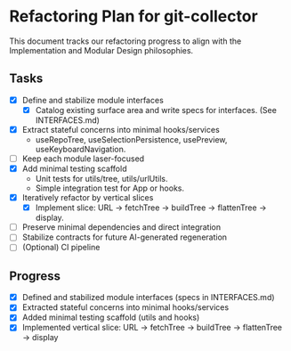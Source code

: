  # Refactoring Plan for git-collector

 This document tracks our refactoring progress to align with the Implementation and Modular Design philosophies.

 ## Tasks

 - [x] Define and stabilize module interfaces
   - [x] Catalog existing surface area and write specs for interfaces. (See INTERFACES.md)
- [x] Extract stateful concerns into minimal hooks/services
   - useRepoTree, useSelectionPersistence, usePreview, useKeyboardNavigation.
 - [ ] Keep each module laser-focused
- [x] Add minimal testing scaffold
   - Unit tests for utils/tree, utils/urlUtils.
   - Simple integration test for App or hooks.
- [x] Iteratively refactor by vertical slices
   - [x] Implement slice: URL → fetchTree → buildTree → flattenTree → display.
 - [ ] Preserve minimal dependencies and direct integration
 - [ ] Stabilize contracts for future AI-generated regeneration
 - [ ] (Optional) CI pipeline

 ## Progress

 - [x] Defined and stabilized module interfaces (specs in INTERFACES.md)
 - [x] Extracted stateful concerns into minimal hooks/services
 - [x] Added minimal testing scaffold (utils and hooks)
 - [x] Implemented vertical slice: URL → fetchTree → buildTree → flattenTree → display